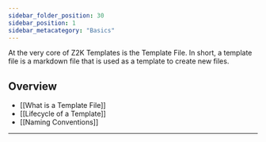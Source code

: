 ```yaml
---
sidebar_folder_position: 30
sidebar_position: 1
sidebar_metacategory: "Basics"
---
```

At the very core of Z2K Templates is the Template File. In short, a template file is a markdown file that is used as a template to create new files. 

## Overview
- [[What is a Template File]]
- [[Lifecycle of a Template]]
- [[Naming Conventions]]

---
